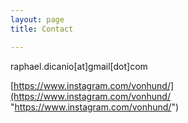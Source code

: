 ```yaml
---
layout: page
title: Contact

---
```

raphael.dicanio\[at\]gmail\[dot\]com 

[https://www.instagram.com/vonhund/](https://www.instagram.com/vonhund/ "https://www.instagram.com/vonhund/")